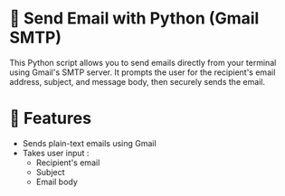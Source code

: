 📧 Send Email with Python (Gmail SMTP)
=======================================
This Python script allows you to send emails directly from your terminal using Gmail's SMTP server. It prompts the user for the recipient's email address, subject, and message body, then securely sends the email.

🚀 Features
========================
- Sends plain-text emails using Gmail
- Takes user input :
  - Recipient's email
  - Subject
  - Email body
